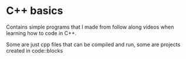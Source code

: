 # C++ basics
Contains simple programs that I made from follow along videos when learning how to code in C++.

Some are just cpp files that can be compiled and run, some are projects created in code::blocks
